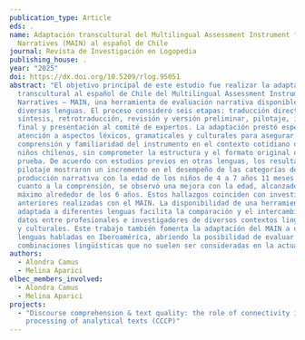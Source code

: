 ```yaml
---
publication_type: Article
eds: .
name: Adaptación transcultural del Multilingual Assessment Instrument for
  Narratives (MAIN) al español de Chile
journal: Revista de Investigación en Logopedia
publishing_house: .
year: "2025"
doi: https://dx.doi.org/10.5209/rlog.95051
abstract: "El objetivo principal de este estudio fue realizar la adaptación
  transcultural al español de Chile del Multilingual Assessment Instrument for
  Narratives – MAIN, una herramienta de evaluación narrativa disponible en
  diversas lenguas. El proceso consideró seis etapas: traducción directa,
  síntesis, retrotraducción, revisión y versión preliminar, pilotaje, informe
  final y presentación al comité de expertos. La adaptación prestó especial
  atención a aspectos léxicos, gramaticales y culturales para asegurar la
  comprensión y familiaridad del instrumento en el contexto cotidiano de los
  niños chilenos, sin comprometer la estructura y el formato original de la
  prueba. De acuerdo con estudios previos en otras lenguas, los resultados del
  pilotaje mostraron un incremento en el desempeño de las categorías de
  producción narrativa con la edad de los niños de 4 a 7 años 11 meses. En
  cuanto a la comprensión, se observó una mejora con la edad, alcanzado un punto
  máximo alrededor de los 6 años. Estos hallazgos coinciden con investigaciones
  anteriores realizadas con el MAIN. La disponibilidad de una herramienta común
  adaptada a diferentes lenguas facilita la comparación y el intercambio de
  datos entre profesionales e investigadores de diversos contextos lingüísticos
  y culturales. Este trabajo también fomenta la adaptación del MAIN a otras
  lenguas habladas en Iberoamérica, abriendo la posibilidad de evaluar
  combinaciones lingüísticas que no suelen ser consideradas en la actualidad."
authors:
  - Alondra Camus
  - Melina Aparici
elbec_members_involved:
  - Alondra Camus
  - Melina Aparici
projects:
  - "Discourse comprehension & text quality: the role of connectivity in the
    processing of analytical texts (CCCP)"
---
```

